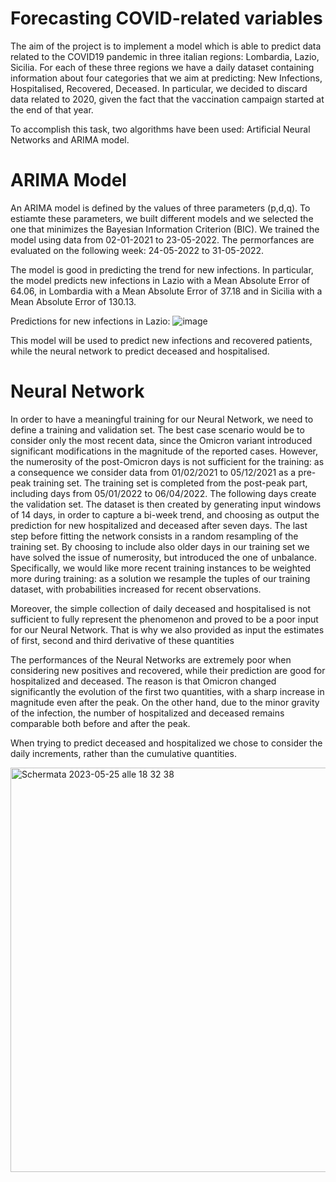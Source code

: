 # Forecasting COVID-related variables

The aim of the project is to implement a model which is able to predict data related to the COVID19 pandemic in three italian regions: Lombardia, Lazio, Sicilia. For each of these three regions we have a daily dataset containing information about four categories that we aim at predicting: New Infections, Hospitalised, Recovered, Deceased. In particular, we decided to discard data related to 2020, given the fact that the vaccination campaign started at the end of that year. 

To accomplish this task, two algorithms have been used: Artificial Neural Networks and ARIMA model. 

# ARIMA Model 

An ARIMA model is defined by the values of three parameters (p,d,q). To estiamte these parameters, we built different models and we selected the one that minimizes the Bayesian Information Criterion (BIC). We trained the model using data from 02-01-2021 to 23-05-2022. The permorfances are evaluated on the following week: 24-05-2022 to 31-05-2022.

The model is good in predicting the trend for new infections. In particular, the model predicts new infections in Lazio with a Mean Absolute Error of 64.06, in Lombardia with a Mean Absolute Error of 37.18 and in Sicilia with a Mean Absolute Error of 130.13.

Predictions for new infections in Lazio:
![image](https://github.com/fraromeo/covid_prediction/assets/64698911/9c9b5c5d-8f33-414a-a757-60ed0344455b)

This model will be used to predict new infections and recovered patients, while the neural network to predict deceased and hospitalised.

# Neural Network 


In order to have a meaningful training for our Neural Network, we need to define a training and validation set. The best case scenario would be to consider only the most recent data, since the Omicron variant introduced significant modifications in the magnitude of the reported cases. However, the numerosity of the post-Omicron days is not sufficient for the training: as a consequence we consider data from 01/02/2021 to 05/12/2021 as a pre-peak training set. The training set is completed from the post-peak part, including days from 05/01/2022 to 06/04/2022. The following days create the validation set. The dataset is then created by generating input windows of 14 days, in order to capture a bi-week trend, and choosing as output the prediction for new hospitalized and deceased after seven days. The last step before fitting the network consists in a random resampling of the training set. By choosing to include also older days in our training set we have solved the issue of numerosity, but introduced the one of unbalance. Specifically, we would like more recent training instances to be weighted more during training: as a solution we resample the tuples of our training dataset, with probabilities increased for recent observations.

Moreover, the simple collection of daily deceased and hospitalised is not sufficient to fully represent the phenomenon and proved to be a poor input for our Neural Network. That is why we also provided as input the estimates of first, second and third derivative of these quantities

The performances of the Neural Networks are extremely poor when considering new positives and recovered, while their prediction are good for hospitalized and deceased. The reason is that Omicron changed significantly the evolution of the first two quantities, with a sharp increase in magnitude even after the peak. On the other hand, due to the minor gravity of the infection, the number of hospitalized and deceased remains comparable both before and after the peak.

When trying to predict deceased and hospitalized we chose to consider the daily increments, rather than the cumulative quantities.


<img width="647" alt="Schermata 2023-05-25 alle 18 32 38" src="https://github.com/fraromeo/covid_prediction/assets/64698911/80832730-1c7c-482b-96f5-491f39817d7d">

